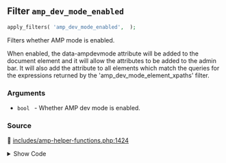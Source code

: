 ## Filter `amp_dev_mode_enabled`

```php
apply_filters( 'amp_dev_mode_enabled',  );
```

Filters whether AMP mode is enabled.

When enabled, the data-ampdevmode attribute will be added to the document element and it will allow the attributes to be added to the admin bar. It will also add the attribute to all elements which match the queries for the expressions returned by the &#039;amp_dev_mode_element_xpaths&#039; filter.

### Arguments

* `bool ` - Whether AMP dev mode is enabled.

### Source

:link: [includes/amp-helper-functions.php:1424](/includes/amp-helper-functions.php#L1424-L1434)

<details>
<summary>Show Code</summary>

```php
return apply_filters(
	'amp_dev_mode_enabled',
	(
		// For the few sites that forcibly show the admin bar even when the user is logged out, only enable dev
		// mode if the user is actually logged in. This prevents the dev mode from being served to crawlers
		// when they index the AMP version. The theme support check disables dev mode in Reader mode.
		( is_admin_bar_showing() && is_user_logged_in() )
		||
		is_customize_preview()
	)
);
```

</details>
